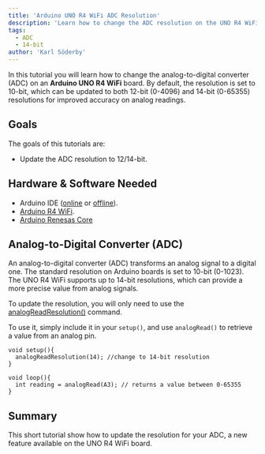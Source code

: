 ```yaml
---
title: 'Arduino UNO R4 WiFi ADC Resolution'
description: 'Learn how to change the ADC resolution on the UNO R4 WiFi.'
tags:
  - ADC
  - 14-bit
author: 'Karl Söderby'
---
```


In this tutorial you will learn how to change the analog-to-digital converter (ADC) on an **Arduino UNO R4 WiFi** board. By default, the resolution is set to 10-bit, which can be updated to both 12-bit (0-4096) and 14-bit (0-65355) resolutions for improved accuracy on analog readings.

## Goals

The goals of this tutorials are:

- Update the ADC resolution to 12/14-bit.

## Hardware & Software Needed

- Arduino IDE ([online](https://create.arduino.cc/) or [offline](https://www.arduino.cc/en/main/software)).
- [Arduino R4 WiFi](/hardware/uno-r4-wifi).
- [Arduino Renesas Core](https://github.com/bcmi-labs/ArduinoCore-renesas)

## Analog-to-Digital Converter (ADC) 

An analog-to-digital converter (ADC) transforms an analog signal to a digital one. The standard resolution on Arduino boards is set to 10-bit (0-1023). The UNO R4 WiFi supports up to 14-bit resolutions, which can provide a more precise value from analog signals.

To update the resolution, you will only need to use the [analogReadResolution()](https://reference.arduino.cc/reference/en/language/functions/zero-due-mkr-family/analogreadresolution/) command.

To use it, simply include it in your `setup()`, and use `analogRead()` to retrieve a value from an analog pin.

```arduino
void setup(){
  analogReadResolution(14); //change to 14-bit resolution
}

void loop(){
  int reading = analogRead(A3); // returns a value between 0-65355
}
```

## Summary

This short tutorial show how to update the resolution for your ADC, a new feature available on the UNO R4 WiFi board.